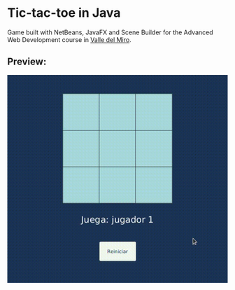 # Tic-tac-toe in Java

Game built with NetBeans, JavaFX and Scene Builder for the Advanced Web Development course in [Valle del Miro](https://www.colegiovalledelmiro.es/).

## Preview:
![Tic tac toe game preview](tictactoe.gif)
